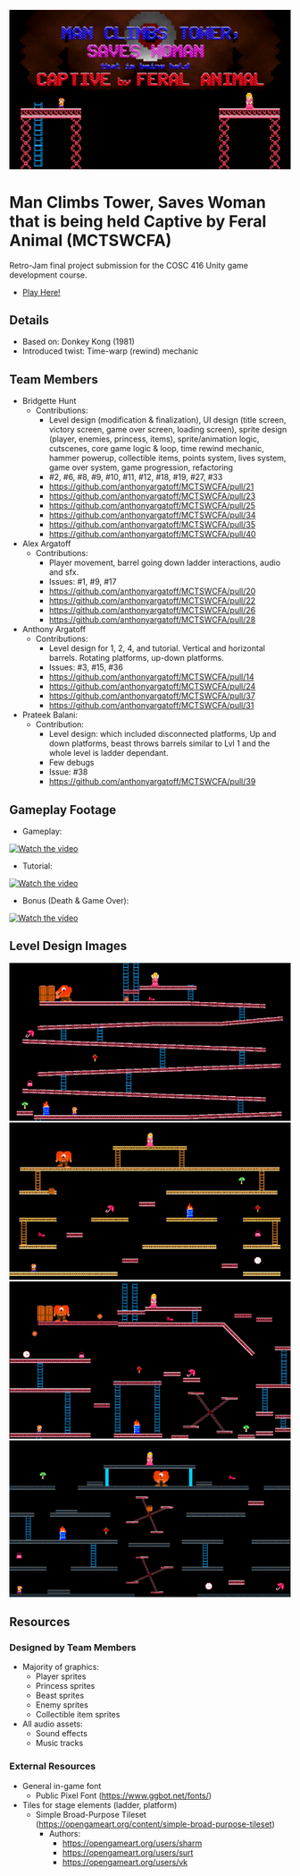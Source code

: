 ![Title Screen](./Screenshots/title.png)

# Man Climbs Tower, Saves Woman that is being held Captive by Feral Animal (MCTSWCFA)
Retro-Jam final project submission for the COSC 416 Unity game development course.

* [Play Here!](https://bhunt02.itch.io/mctswcfa)

## Details
* Based on: Donkey Kong (1981)
* Introduced twist: Time-warp (rewind) mechanic

## Team Members
- Bridgette Hunt
  - Contributions:
    - Level design (modification & finalization), UI design (title screen, victory screen, game over screen, loading screen), sprite design (player, enemies, princess, items), sprite/animation logic, cutscenes, core game logic & loop, time rewind mechanic, hammer powerup, collectible items, points system, lives system, game over system, game progression, refactoring
    - #2, #6, #8, #9, #10, #11, #12, #18, #19, #27, #33
    - https://github.com/anthonyargatoff/MCTSWCFA/pull/21
    - https://github.com/anthonyargatoff/MCTSWCFA/pull/23
    - https://github.com/anthonyargatoff/MCTSWCFA/pull/25
    - https://github.com/anthonyargatoff/MCTSWCFA/pull/34
    - https://github.com/anthonyargatoff/MCTSWCFA/pull/35  
    - https://github.com/anthonyargatoff/MCTSWCFA/pull/40
- Alex Argatoff
  - Contributions:
    - Player movement, barrel going down ladder interactions, audio and sfx. 
    - Issues: #1, #9, #17
    - https://github.com/anthonyargatoff/MCTSWCFA/pull/20
    - https://github.com/anthonyargatoff/MCTSWCFA/pull/22
    - https://github.com/anthonyargatoff/MCTSWCFA/pull/26
    - https://github.com/anthonyargatoff/MCTSWCFA/pull/28
- Anthony Argatoff
  - Contributions:
    - Level design for 1, 2, 4, and tutorial. Vertical and horizontal barrels. Rotating platforms, up-down platforms.
    - Issues: #3, #15, #36
    - https://github.com/anthonyargatoff/MCTSWCFA/pull/14
    - https://github.com/anthonyargatoff/MCTSWCFA/pull/24
    - https://github.com/anthonyargatoff/MCTSWCFA/pull/37
    - https://github.com/anthonyargatoff/MCTSWCFA/pull/31
- Prateek Balani: 
  - Contribution:
    - Level design: which included disconnected platforms, Up and down platforms, beast throws barrels similar to Lvl 1 and the whole level is ladder dependant.
    - Few debugs
    - Issue: #38
    - https://github.com/anthonyargatoff/MCTSWCFA/pull/39

## Gameplay Footage
* Gameplay:

[![Watch the video](https://img.youtube.com/vi/amnsUqdgFEs/0.jpg)](https://youtu.be/amnsUqdgFEs)

* Tutorial:
  
[![Watch the video](https://img.youtube.com/vi/ybdsnfmNqsc/0.jpg)](https://youtu.be/ybdsnfmNqsc)

* Bonus (Death & Game Over):

[![Watch the video](https://img.youtube.com/vi/b0v3ZtPMr-k/0.jpg)](https://youtu.be/b0v3ZtPMr-k)

## Level Design Images
![Level 1](./Screenshots/lv1.png)
![Level 2](./Screenshots/lv2.png)
![Level 3](./Screenshots/lv3.png)
![Level 4](./Screenshots/lv4.png)

## Resources

### Designed by Team Members
- Majority of graphics:
  - Player sprites
  - Princess sprites
  - Beast sprites
  - Enemy sprites
  - Collectible item sprites
- All audio assets:
  - Sound effects
  - Music tracks

### External Resources
* General in-game font
  * Public Pixel Font (https://www.ggbot.net/fonts/)
* Tiles for stage elements (ladder, platform)
  * Simple Broad-Purpose Tileset (https://opengameart.org/content/simple-broad-purpose-tileset)
    * Authors: 
      * https://opengameart.org/users/sharm
      * https://opengameart.org/users/surt
      * https://opengameart.org/users/vk
